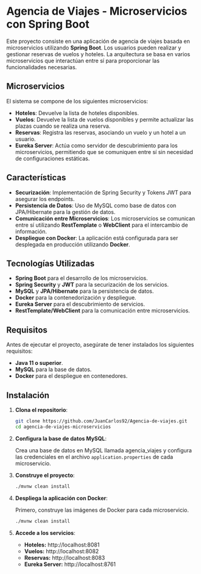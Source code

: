 
# Agencia de Viajes - Microservicios con Spring Boot

Este proyecto consiste en una aplicación de agencia de viajes basada en microservicios utilizando **Spring Boot**. Los usuarios pueden realizar y gestionar reservas de vuelos y hoteles. La arquitectura se basa en varios microservicios que interactúan entre sí para proporcionar las funcionalidades necesarias.

## Microservicios

El sistema se compone de los siguientes microservicios:

- **Hoteles**: Devuelve la lista de hoteles disponibles.
- **Vuelos**: Devuelve la lista de vuelos disponibles y permite actualizar las plazas cuando se realiza una reserva.
- **Reservas**: Registra las reservas, asociando un vuelo y un hotel a un usuario.
- **Eureka Server**: Actúa como servidor de descubrimiento para los microservicios, permitiendo que se comuniquen entre sí sin necesidad de configuraciones estáticas.

## Características

- **Securización**: Implementación de Spring Security y Tokens JWT para asegurar los endpoints.
- **Persistencia de Datos**: Uso de MySQL como base de datos con JPA/Hibernate para la gestión de datos.
- **Comunicación entre Microservicios**: Los microservicios se comunican entre sí utilizando **RestTemplate** o **WebClient** para el intercambio de información.
- **Despliegue con Docker**: La aplicación está configurada para ser desplegada en producción utilizando **Docker**.

## Tecnologías Utilizadas

- **Spring Boot** para el desarrollo de los microservicios.
- **Spring Security** y **JWT** para la securización de los servicios.
- **MySQL** y **JPA/Hibernate** para la persistencia de datos.
- **Docker** para la contenedorización y despliegue.
- **Eureka Server** para el descubrimiento de servicios.
- **RestTemplate/WebClient** para la comunicación entre microservicios.

## Requisitos

Antes de ejecutar el proyecto, asegúrate de tener instalados los siguientes requisitos:

- **Java 11 o superior**.
- **MySQL** para la base de datos.
- **Docker** para el despliegue en contenedores.

## Instalación

1. **Clona el repositorio**:

   ```bash
   git clone https://github.com/JuanCarlos92/Agencia-de-viajes.git
   cd agencia-de-viajes-microservicios
   ```

2. **Configura la base de datos MySQL**:
   
   Crea una base de datos en MySQL llamada agencia_viajes y configura las credenciales en el archivo `application.properties` de cada microservicio.

3. **Construye el proyecto**:
   
   ```bash
   ./mvnw clean install
   ```

4. **Despliega la aplicación con Docker**:

   Primero, construye las imágenes de Docker para cada microservicio.

   ```bash
   ./mvnw clean install
   ```

5. **Accede a los servicios**:
   
   - **Hoteles:** http://localhost:8081
   - **Vuelos:** http://localhost:8082
   - **Reservas:** http://localhost:8083
   - **Eureka Server:** http://localhost:8761
